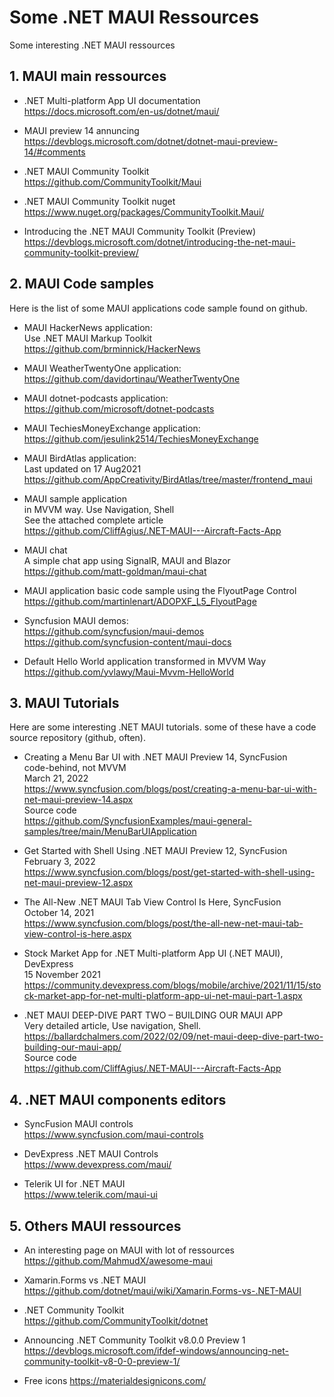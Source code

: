 # Some .NET MAUI Ressources
Some interesting .NET MAUI ressources

## 1. MAUI main ressources

- .NET Multi-platform App UI documentation<br>
https://docs.microsoft.com/en-us/dotnet/maui/

- MAUI preview 14 annuncing<br>
https://devblogs.microsoft.com/dotnet/dotnet-maui-preview-14/#comments

- .NET MAUI Community Toolkit<br>
https://github.com/CommunityToolkit/Maui

- .NET MAUI Community Toolkit nuget<br>
https://www.nuget.org/packages/CommunityToolkit.Maui/

- Introducing the .NET MAUI Community Toolkit (Preview)<br>
https://devblogs.microsoft.com/dotnet/introducing-the-net-maui-community-toolkit-preview/

## 2. MAUI Code samples
Here is the list of some MAUI applications code sample found on github.

- MAUI HackerNews application:<br>
  Use .NET MAUI Markup Toolkit<br>
https://github.com/brminnick/HackerNews

- MAUI WeatherTwentyOne application:<br>
https://github.com/davidortinau/WeatherTwentyOne

- MAUI dotnet-podcasts application:<br>
https://github.com/microsoft/dotnet-podcasts

- MAUI TechiesMoneyExchange application:<br>
https://github.com/jesulink2514/TechiesMoneyExchange

- MAUI BirdAtlas application:<br>
Last updated on 17 Aug2021<br>
https://github.com/AppCreativity/BirdAtlas/tree/master/frontend_maui

- MAUI sample application<br>
in MVVM way. Use Navigation, Shell<br>
See the attached complete article<br>
https://github.com/CliffAgius/.NET-MAUI---Aircraft-Facts-App

- MAUI chat<br>
A simple chat app using SignalR, MAUI and Blazor<br>
https://github.com/matt-goldman/maui-chat

- MAUI application basic code sample using the FlyoutPage Control<br>
https://github.com/martinlenart/ADOPXF_L5_FlyoutPage

- Syncfusion MAUI demos:<br>
https://github.com/syncfusion/maui-demos<br>
https://github.com/syncfusion-content/maui-docs

- Default Hello World application transformed in MVVM Way<br>
https://github.com/yvlawy/Maui-Mvvm-HelloWorld

## 3. MAUI Tutorials
Here are some interesting .NET MAUI tutorials. some of these have a code source repository (github, often).  

- Creating a Menu Bar UI with .NET MAUI Preview 14, SyncFusion<br>
code-behind, not MVVM<br>
March 21, 2022<br>
https://www.syncfusion.com/blogs/post/creating-a-menu-bar-ui-with-net-maui-preview-14.aspx<br>
Source code<br>
https://github.com/SyncfusionExamples/maui-general-samples/tree/main/MenuBarUIApplication

- Get Started with Shell Using .NET MAUI Preview 12, SyncFusion<br>
February 3, 2022<br>
https://www.syncfusion.com/blogs/post/get-started-with-shell-using-net-maui-preview-12.aspx

- The All-New .NET MAUI Tab View Control Is Here, SyncFusion<br>
October 14, 2021<br>
https://www.syncfusion.com/blogs/post/the-all-new-net-maui-tab-view-control-is-here.aspx

- Stock Market App for .NET Multi-platform App UI (.NET MAUI), DevExpress<br>
15 November 2021<br>
https://community.devexpress.com/blogs/mobile/archive/2021/11/15/stock-market-app-for-net-multi-platform-app-ui-net-maui-part-1.aspx

- .NET MAUI DEEP-DIVE PART TWO – BUILDING OUR MAUI APP<br>
Very detailed article, Use navigation, Shell.<br>
https://ballardchalmers.com/2022/02/09/net-maui-deep-dive-part-two-building-our-maui-app/<br>
Source code<br>
https://github.com/CliffAgius/.NET-MAUI---Aircraft-Facts-App

## 4. .NET MAUI components editors

- SyncFusion MAUI controls<br>
https://www.syncfusion.com/maui-controls

- DevExpress .NET MAUI Controls<br>
https://www.devexpress.com/maui/

- Telerik UI for .NET MAUI<br>
https://www.telerik.com/maui-ui

## 5. Others MAUI ressources

- An interesting page on MAUI with lot of ressources<br>
https://github.com/MahmudX/awesome-maui

- Xamarin.Forms vs .NET MAUI<br>
https://github.com/dotnet/maui/wiki/Xamarin.Forms-vs-.NET-MAUI

- .NET Community Toolkit<br> 
https://github.com/CommunityToolkit/dotnet

- Announcing .NET Community Toolkit v8.0.0 Preview 1<br>
https://devblogs.microsoft.com/ifdef-windows/announcing-net-community-toolkit-v8-0-0-preview-1/

- Free icons
https://materialdesignicons.com/
